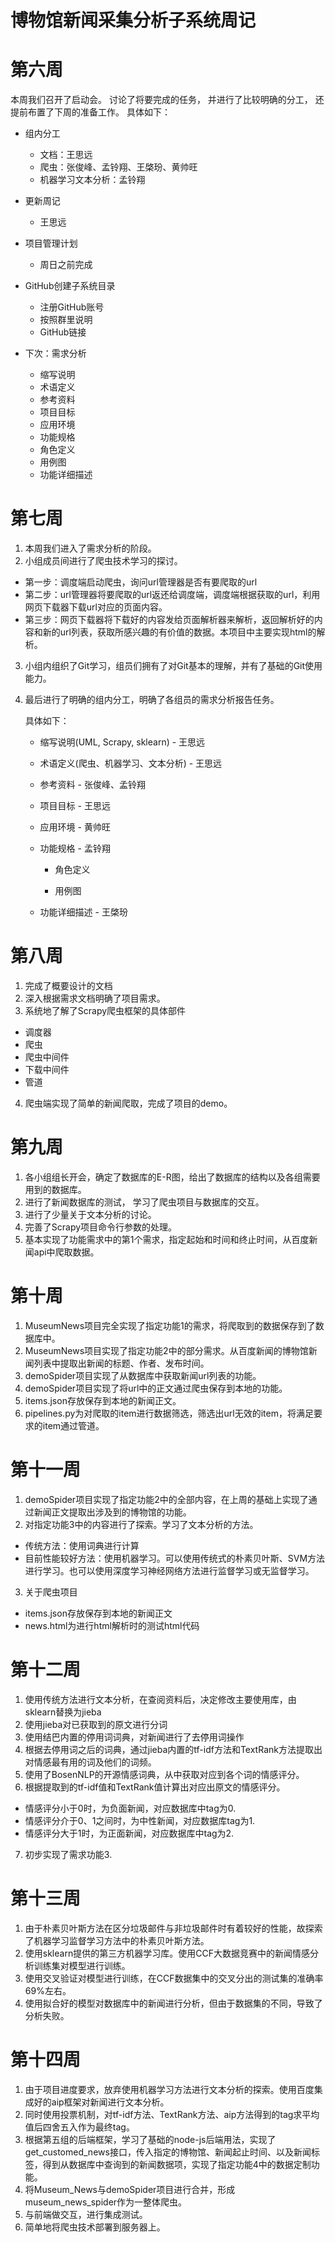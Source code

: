 # 博物馆新闻采集分析子系统周记

# 第六周

本周我们召开了启动会。
讨论了将要完成的任务，
并进行了比较明确的分工，
还提前布置了下周的准备工作。
具体如下：

- 组内分工
    - 文档：王思远
    - 爬虫：张俊峰、孟铃翔、王棨玢、黄帅旺
    - 机器学习文本分析：孟铃翔

- 更新周记
    - 王思远

- 项目管理计划
    - 周日之前完成

- GitHub创建子系统目录
    - 注册GitHub账号
    - 按照群里说明
    - GitHub链接

- 下次：需求分析
    - 缩写说明
    - 术语定义
    - 参考资料
    - 项目目标
    - 应用环境
    - 功能规格
    - 角色定义
    - 用例图
    - 功能详细描述


# 第七周

1. 本周我们进入了需求分析的阶段。
2. 小组成员间进行了爬虫技术学习的探讨。
  - 第一步：调度端启动爬虫，询问url管理器是否有要爬取的url
  - 第二步：url管理器将要爬取的url返还给调度端，调度端根据获取的url，利用网页下载器下载url对应的页面内容。
  - 第三步：网页下载器将下载好的内容发给页面解析器来解析，返回解析好的内容和新的url列表，获取所感兴趣的有价值的数据。本项目中主要实现html的解析。
3. 小组内组织了Git学习，组员们拥有了对Git基本的理解，并有了基础的Git使用能力。
4. 最后进行了明确的组内分工，明确了各组员的需求分析报告任务。

    具体如下：

    - 缩写说明(UML, Scrapy, sklearn)    - 王思远
    
    - 术语定义(爬虫、机器学习、文本分析)  - 王思远
    
    - 参考资料  - 张俊峰、孟铃翔

    - 项目目标  - 王思远

    - 应用环境  - 黄帅旺

    - 功能规格  - 孟铃翔

        - 角色定义

        - 用例图

    - 功能详细描述  - 王棨玢

# 第八周

1. 完成了概要设计的文档
2. 深入根据需求文档明确了项目需求。
3. 系统地了解了Scrapy爬虫框架的具体部件

 - 调度器
 - 爬虫
 - 爬虫中间件
 - 下载中间件
 - 管道
4. 爬虫端实现了简单的新闻爬取，完成了项目的demo。

# 第九周

1. 各小组组长开会，确定了数据库的E-R图，给出了数据库的结构以及各组需要用到的数据库。
1. 进行了新闻数据库的测试， 学习了爬虫项目与数据库的交互。
2. 进行了少量关于文本分析的讨论。
3. 完善了Scrapy项目命令行参数的处理。
4. 基本实现了功能需求中的第1个需求，指定起始和时间和终止时间，从百度新闻api中爬取数据。

# 第十周

1. MuseumNews项目完全实现了指定功能1的需求，将爬取到的数据保存到了数据库中。
1. MuseumNews项目实现了指定功能2中的部分需求。从百度新闻的博物馆新闻列表中提取出新闻的标题、作者、发布时间。
2. demoSpider项目实现了从数据库中获取新闻url列表的功能。
3. demoSpider项目实现了将url中的正文通过爬虫保存到本地的功能。
4. items.json存放保存到本地的新闻正文。
5. pipelines.py为对爬取的item进行数据筛选，筛选出url无效的item，将满足要求的item通过管道。

# 第十一周

1. demoSpider项目实现了指定功能2中的全部内容，在上周的基础上实现了通过新闻正文提取出涉及到的博物馆的功能。
2. 对指定功能3中的内容进行了探索。学习了文本分析的方法。
  - 传统方法：使用词典进行计算
  - 目前性能较好方法：使用机器学习。可以使用传统式的朴素贝叶斯、SVM方法进行学习。也可以使用深度学习神经网络方法进行监督学习或无监督学习。
3. 关于爬虫项目
  - items.json存放保存到本地的新闻正文
  - news.html为进行html解析时的测试html代码

# 第十二周

1. 使用传统方法进行文本分析，在查阅资料后，决定修改主要使用库，由sklearn替换为jieba
2. 使用jieba对已获取到的原文进行分词
3. 使用结巴内置的停用词词典，对新闻进行了去停用词操作
4. 根据去停用词之后的词典，通过jieba内置的tf-idf方法和TextRank方法提取出对情感最有用的词及他们的词频。
5. 使用了BosenNLP的开源情感词典，从中获取对应到各个词的情感评分。
6. 根据提取到的tf-idf值和TextRank值计算出对应出原文的情感评分。
  - 情感评分小于0时，为负面新闻，对应数据库中tag为0.
  - 情感评分介于0、1之间时，为中性新闻，对应数据库tag为1.
  - 情感评分大于1时，为正面新闻，对应数据库中tag为2.
7. 初步实现了需求功能3.

# 第十三周

1. 由于朴素贝叶斯方法在区分垃圾邮件与非垃圾邮件时有着较好的性能，故探索了机器学习监督学习方法中的朴素贝叶斯方法。
2. 使用sklearn提供的第三方机器学习库。使用CCF大数据竞赛中的新闻情感分析训练集对模型进行训练。
3. 使用交叉验证对模型进行训练，在CCF数据集中的交叉分出的测试集的准确率69%左右。
4. 使用拟合好的模型对数据库中的新闻进行分析，但由于数据集的不同，导致了分析失败。

# 第十四周

1. 由于项目进度要求，放弃使用机器学习方法进行文本分析的探索。使用百度集成好的aip框架对新闻进行文本分析。
2. 同时使用投票机制，对tf-idf方法、TextRank方法、aip方法得到的tag求平均值后四舍五入作为最终tag。
3. 根据第五组的后端框架，学习了基础的node-js后端用法，实现了get_customed_news接口，传入指定的博物馆、新闻起止时间、以及新闻标签，得到从数据库中查询到的新闻数据项，实现了指定功能4中的数据定制功能。
4. 将Museum_News与demoSpider项目进行合并，形成museum_news_spider作为一整体爬虫。
5. 与前端做交互，进行集成测试。
6. 简单地将爬虫技术部署到服务器上。